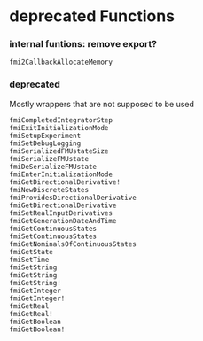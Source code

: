 # deprecated Functions

### internal funtions: remove export?
```@docs
fmi2CallbackAllocateMemory
```

### deprecated
Mostly wrappers that are not supposed to be used

```@docs
fmiCompletedIntegratorStep
fmiExitInitializationMode
fmiSetupExperiment
fmiSetDebugLogging
fmiSerializedFMUstateSize
fmiSerializeFMUstate
fmiDeSerializeFMUstate
fmiEnterInitializationMode
fmiGetDirectionalDerivative!
fmiNewDiscreteStates
fmiProvidesDirectionalDerivative
fmiGetDirectionalDerivative
fmiSetRealInputDerivatives
fmiGetGenerationDateAndTime
fmiGetContinuousStates
fmiSetContinuousStates
fmiGetNominalsOfContinuousStates
fmiGetState
fmiSetTime
fmiSetString
fmiGetString
fmiGetString!
fmiGetInteger
fmiGetInteger!
fmiGetReal
fmiGetReal!
fmiGetBoolean
fmiGetBoolean!
```
